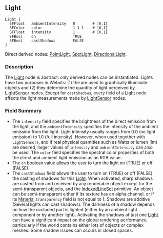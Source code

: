 ## Light

```
Light {
  SFFloat   ambientIntensity   0        # [0,1]
  SFColor   color              1 1 1    # [0,1]
  SFFloat   intensity          1        # [0,1]
  SFBool    on                 TRUE
  SFBool    castShadows        FALSE
}
```

Direct derived nodes: [PointLight](reference/pointlight.md#pointlight),
[SpotLight](reference/spotlight.md#spotlight),
[DirectionalLight](reference/directionallight.md#directionallight).

### Description

The [Light](reference/light.md#light) node is abstract: only derived nodes can
be instantiated. Lights have two purposes in Webots: (1) the are used to
graphically illuminate objects and (2) they determine the quantity of light
perceived by [LightSensor](reference/lightsensor.md#lightsensor) nodes. Except
for `castShadows`, every field of a [Light](reference/light.md#light) node
affects the light measurements made by
[LightSensor](reference/lightsensor.md#lightsensor) nodes.

### Field Summary

- The `intensity` field specifies the brightness of the direct emission from the
light, and the `ambientIntensity` specifies the intensity of the ambient
emission from the light. Light intensity usually ranges from 0.0 (no light
emission) to 1.0 (full intensity). However, when used together with
`LightSensors`, and if real physical quantities such as Watts or lumen (lm) are
desired, larger values of `intensity` and `ambientIntensity` can also be used.
The `color` field specifies the spectral color properties of both the direct and
ambient light emission as an RGB value.
- The `on` boolean value allows the user to turn the light on (TRUE) or off
(FALSE).
- The `castShadows` field allows the user to turn on (TRUE) or off (FALSE) the
casting of shadows for this [Light](reference/light.md#light). When activated,
sharp shadows are casted from and received by any renderable object except for
the semi-transparent objects, and the
[IndexedLineSet](reference/indexedlineset.md#indexedlineset) primitive. An
object can be semi-transparent either if its texture has an alpha channel, or if
its [Material](reference/material.md#material).`transparency` field is not equal
to 1. Shadows are additive (Several lights can cast shadows). The darkness of a
shadow depends on how the occluded part is lighted (either by an ambient light
component or by another light). Activating the shadows of just one
[Light](reference/light.md#light) can have a significant impact on the global
rendering performance, particularly if the world contains either lots of objects
or complex meshes. Some shadow issues can occurs in closed spaces.

